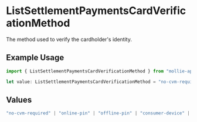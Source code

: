 # ListSettlementPaymentsCardVerificationMethod

The method used to verify the cardholder's identity.

## Example Usage

```typescript
import { ListSettlementPaymentsCardVerificationMethod } from "mollie-api-typescript/models/operations";

let value: ListSettlementPaymentsCardVerificationMethod = "no-cvm-required";
```

## Values

```typescript
"no-cvm-required" | "online-pin" | "offline-pin" | "consumer-device" | "signature" | "signature-and-online-pin" | "online-pin-and-signature" | "none" | "failed"
```